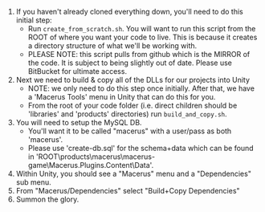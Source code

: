 1. If you haven't already cloned everything down, you'll need to do this initial step:
   - Run `create_from_scratch.sh`. You will want to run this script from the ROOT of where you want your code to live. This is because it creates a directory structure of what we'll be working with.
   - PLEASE NOTE: this script pulls from github which is the MIRROR of the code. It is subject to being slightly out of date. Please use BitBucket for ultimate access.
2. Next we need to build & copy all of the DLLs for our projects into Unity
   - NOTE: we only need to do this step once initially. After that, we have a 'Macerus Tools' menu in Unity that can do this for you.
   - From the root of your code folder (i.e. direct children should be 'libraries' and 'products' directories) run `build_and_copy.sh`.
3. You will need to setup the MySQL DB.
   - You'll want it to be called "macerus" with a user/pass as both 'macerus'.
   - Please use 'create-db.sql' for the schema+data which can be found in 'ROOT\products\macerus\macerus-game\Macerus.Plugins.Content\Data'.
4. Within Unity, you should see a "Macerus" menu and a "Dependencies" sub menu.
5. From "Macerus/Dependencies" select "Build+Copy Dependencies"
6. Summon the glory.